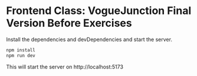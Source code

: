 # Frontend Class: VogueJunction Final Version Before Exercises

Install the dependencies and devDependencies and start the server.

```bash
npm install
npm run dev
```

This will start the server on http://localhost:5173
